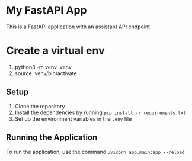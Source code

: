 # My FastAPI App

This is a FastAPI application with an assistant API endpoint.

# Create a virtual env

1. python3 -m venv .venv
2. source .venv/bin/activate

## Setup

1. Clone the repository
2. Install the dependencies by running `pip install -r requirements.txt`
3. Set up the environment variables in the `.env` file

## Running the Application

To run the application, use the command `uvicorn app.main:app --reload`